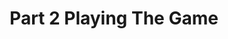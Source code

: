 ---
layout: default
permalink: /part2-playing-the-game
title: Part 2 Playing The Game
nav_order: 4
has_children: true
---